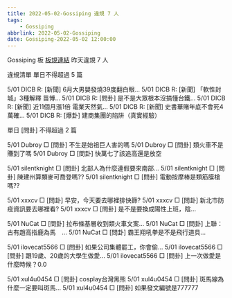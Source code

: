 ```yaml
---
title: 2022-05-02-Gossiping 違規 7 人
tags:
    - Gossiping
abbrlink: 2022-05-02-Gossiping
date: Gossiping-2022-05-02 12:00:00
---
```

Gossiping 板 [板規連結](https://www.ptt.cc/bbs/Gossiping/M.1637425085.A.07D.html)
昨天違規 7 人
<!-- more -->

違規清單
單日不得超過 5 篇

5/01 DICB R: [新聞] 6月大男嬰發燒39度翻白眼…
5/01 DICB R: [新聞] 「軟性封城」3種解釋 苗博…
5/01 DICB R: [問卦] 是不是大眾根本沒搞懂台鐵…
5/01 DICB R: [新聞] 近11個月漲1倍 電業天然氣…
5/01 DICB R: [新聞] 史書華賭年底不會死4萬確…
5/01 DICB R: [爆卦] 建商集團的陷阱（真實經驗）

單日 [問卦] 不得超過 2 篇

5/01 Dubroy □ [問卦] 不生是始祖巨人害的嗎
5/01 Dubroy □ [問卦] 類火車不是賺到了嗎
5/01 Dubroy □ [問卦] 快萬七了該追高還是放空

5/01 silentknight □ [問卦] 北部人為什麼連假要來南部…
5/01 silentknight □ [問卦] 陳建州算類麥可喬登嗎??
5/01 silentknight □ [問卦] 電動按摩棒是類筋膜槍嗎??

5/01 xxxcv □ [問卦] 早安，今天要去哪裡排快篩?
5/01 xxxcv □ [問卦] 新北市防疫資訊要去哪裡看?
5/01 xxxcv □ [問卦] 是不是要換成陽性上班，陰…

5/01 NuCat □ [問卦] 拉布條基層收到類火車文案…
5/01 NuCat □ [問卦] 上聯：古有趙高指鹿為馬　…
5/01 NuCat □ [問卦] 霸王翔吼拳是不是飛行道具…

5/01 ilovecat5566 □ [問卦] 如果公司集體罷工，你會偷…
5/01 ilovecat5566 □ [問卦] 跟19歲、20歲的大學生做愛…
5/01 ilovecat5566 □ [問卦] 上一次做愛是什麼時候？0.0

5/01 xul4u0454 □ [問卦] cosplay台灣黑熊
5/01 xul4u0454 □ [問卦] 斑馬線為什麼一定要叫斑馬…
5/01 xul4u0454 □ [問卦] 如果發文編號是777777